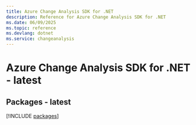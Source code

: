 ```yaml
---
title: Azure Change Analysis SDK for .NET
description: Reference for Azure Change Analysis SDK for .NET
ms.date: 06/09/2025
ms.topic: reference
ms.devlang: dotnet
ms.service: changeanalysis
---
```

# Azure Change Analysis SDK for .NET - latest
## Packages - latest
[!INCLUDE [packages](change-analysis-index.md)]